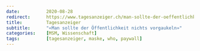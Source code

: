 ```yaml
---
date:          2020-08-28
redirect:      https://www.tagesanzeiger.ch/man-sollte-der-oeffentlichkeit-nichts-vorgaukeln-780632651447
title:         Tagesanzeiger
subtitle:      "«Man sollte der Öffentlichkeit nichts vorgaukeln»"
categories:    [MSM, Wissenschaft]
tags:          [tagesanzeiger, maske, who, paywall]
---
```

